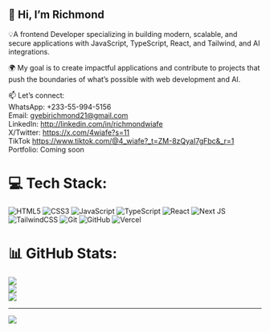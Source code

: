 ## 👋 Hi, I’m Richmond

💡A frontend Developer specializing in building modern, scalable, and secure applications with JavaScript, TypeScript, React, and Tailwind, and AI integrations.

🌍 My goal is to create impactful applications and contribute to projects that push the boundaries of what’s possible with web development and AI.

📫 Let’s connect: <br/>
WhatsApp: +233-55-994-5156 </br>
Email: gyebirichmond21@gmail.com <br/>
LinkedIn: http://linkedin.com/in/richmondwiafe <br/>
X/Twitter: https://x.com/4wiafe?s=11 <br/>
TikTok https://www.tiktok.com/@4_wiafe?_t=ZM-8zQyaI7gFbc&_r=1 <br/>
Portfolio: Coming soon <br/>



# 💻 Tech Stack:
![HTML5](https://img.shields.io/badge/html5-%23E34F26.svg?style=for-the-badge&logo=html5&logoColor=white) ![CSS3](https://img.shields.io/badge/css3-%231572B6.svg?style=for-the-badge&logo=css3&logoColor=white) ![JavaScript](https://img.shields.io/badge/javascript-%23323330.svg?style=for-the-badge&logo=javascript&logoColor=%23F7DF1E) ![TypeScript](https://img.shields.io/badge/typescript-%23007ACC.svg?style=for-the-badge&logo=typescript&logoColor=white) ![React](https://img.shields.io/badge/react-%2320232a.svg?style=for-the-badge&logo=react&logoColor=%2361DAFB) ![Next JS](https://img.shields.io/badge/Next-black?style=for-the-badge&logo=next.js&logoColor=white) ![TailwindCSS](https://img.shields.io/badge/tailwindcss-%2338B2AC.svg?style=for-the-badge&logo=tailwind-css&logoColor=white) ![Git](https://img.shields.io/badge/git-%23F05033.svg?style=for-the-badge&logo=git&logoColor=white) ![GitHub](https://img.shields.io/badge/github-%23121011.svg?style=for-the-badge&logo=github&logoColor=white) ![Vercel](https://img.shields.io/badge/vercel-%23000000.svg?style=for-the-badge&logo=vercel&logoColor=white)
# 📊 GitHub Stats:
![](https://github-readme-stats.vercel.app/api?username=4wiafe&theme=tokyonight&hide_border=false&include_all_commits=false&count_private=false)<br/>
![](https://nirzak-streak-stats.vercel.app/?user=4wiafe&theme=tokyonight&hide_border=false)<br/>
![](https://github-readme-stats.vercel.app/api/top-langs/?username=4wiafe&theme=tokyonight&hide_border=false&include_all_commits=false&count_private=false&layout=compact)

---
[![](https://visitcount.itsvg.in/api?id=4wiafe&icon=0&color=0)](https://visitcount.itsvg.in)

<!-- Proudly created with GPRM ( https://gprm.itsvg.in ) -->
